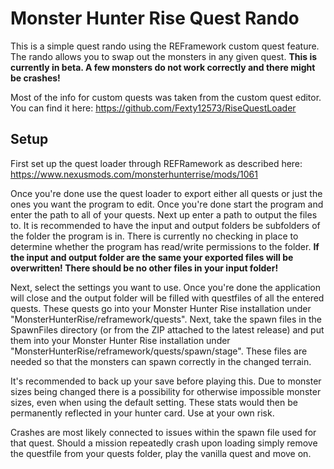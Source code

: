 # Monster Hunter Rise Quest Rando

This is a simple quest rando using the REFramework custom quest feature. The rando allows you to swap out the monsters in any given quest.
**This is currently in beta. A few monsters do not work correctly and there might be crashes!**

Most of the info for custom quests was taken from the custom quest editor. You can find it here:
https://github.com/Fexty12573/RiseQuestLoader


## Setup
First set up the quest loader through REFRamework as described here:
https://www.nexusmods.com/monsterhunterrise/mods/1061

Once you're done use the quest loader to export either all quests or just the ones you want the program to edit. Once you're done start the program and enter the path to all of your quests. Next up enter a path to output the files to. It is recommended to have the input and output folders be subfolders of the folder the program is in. There is currently no checking in place to determine whether the program has read/write permissions to the folder. **If the input and output folder are the same your exported files will be overwritten! There should be no other files in your input folder!**

Next, select the settings you want to use. Once you're done the application will close and the output folder will be filled with questfiles of all the entered quests. These quests go into your Monster Hunter Rise installation under "MonsterHunterRise/reframework/quests". Next, take the spawn files in the SpawnFiles directory (or from the ZIP attached to the latest release) and put them into your Monster Hunter Rise installation under "MonsterHunterRise/reframework/quests/spawn/stage". These files are needed so that the monsters can spawn correctly in the changed terrain. 

It's recommended to back up your save before playing this. Due to monster sizes being changed there is a possibility for otherwise impossible monster sizes, even when using the default setting. These stats would then be permanently reflected in your hunter card. Use at your own risk.

Crashes are most likely connected to issues within the spawn file used for that quest. Should a mission repeatedly crash upon loading simply remove the questfile from your quests folder, play the vanilla quest and move on.
